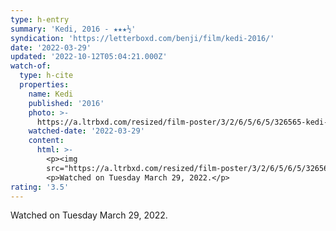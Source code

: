 ```yaml
---
type: h-entry
summary: 'Kedi, 2016 - ★★★½'
syndication: 'https://letterboxd.com/benji/film/kedi-2016/'
date: '2022-03-29'
updated: '2022-10-12T05:04:21.000Z'
watch-of:
  type: h-cite
  properties:
    name: Kedi
    published: '2016'
    photo: >-
      https://a.ltrbxd.com/resized/film-poster/3/2/6/5/6/5/326565-kedi-0-600-0-900-crop.jpg?v=6f26cdd991
    watched-date: '2022-03-29'
    content:
      html: >-
        <p><img
        src="https://a.ltrbxd.com/resized/film-poster/3/2/6/5/6/5/326565-kedi-0-600-0-900-crop.jpg?v=6f26cdd991"/></p>
        <p>Watched on Tuesday March 29, 2022.</p>
rating: '3.5'
---
```

Watched on Tuesday March 29, 2022.
